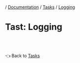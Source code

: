 / [Documentation](/documentation/README.md) / [Tasks](/documentation/tasks/README.md) / [Logging](logging.md)

# Tast: Logging

<br>
<br>

👈 Back to [Tasks](/documentation/tasks/README.md)
